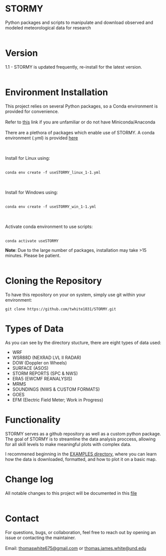 # STORMY

Python packages and scripts to manipulate and download observed and modeled meteorological data for research
<br><br>

# Version
1.1 - STORMY is updated frequently, re-install for the latest version.
<br><br>
# Environment Installation
This project relies on several Python packages, so a Conda environment is provided for convenience.
<br><br>
Refer to [this](https://www.anaconda.com/docs/getting-started/miniconda/main) link if you are unfamiliar or do not have Miniconda/Anaconda
<br><br>
There are a plethora of packages which enable use of STORMY.
A conda environment (.yml) is provided [here](https://github.com/twhite1031/STORMY/tree/main/envs)

<br><br>
Install for Linux using:
<br><br>
```
conda env create -f useSTORMY_linux_1-1.yml
```
<br><br>
Install for Windows using:
<br><br>
```
conda env create -f useSTORMY_win_1-1.yml
```
<br><br>
Activate conda environment to use scripts:
<br><br>
```
conda activate useSTORMY
```

**Note**: Due to the large number of packages, installation may take >15 minutes. Please be patient.
<br><br>
# Cloning the Repository
To have this repository on your on system, simply use git within your environment:
```
git clone https://github.com/twhite1031/STORMY.git
```

# Types of Data
As you can see by the directory stucture, there are eight types of data used:
- WRF
- WSR88D (NEXRAD LVL II RADAR)
- DOW (Doppler on Wheels)
- SURFACE (ASOS)
- STORM REPORTS (SPC & NWS)
- ERA5 (EWCMF REANALYSIS)
- MRMS
- SOUNDINGS (NWS & CUSTOM FORMATS)
- GOES
- EFM (Electric Field Meter; Work in Progress)

# Functionality
STORMY serves as a github repository as well as a custom python package. The goal of
STORMY is to streamline the data analysis proccess, allowing for all skill levels
to make meaningful plots with complex data. 

I recommened beginning in the [EXAMPLES directory](https://github.com/twhite1031/STORMY/tree/main/EXAMPLES), 
where you can learn how the data is downloaded, formatted, and how to plot it on a basic map. 

# Change log
All notable changes to this project will be documented in this [file](https://github.com/twhite1031/STORMY/blob/main/CHANGELOG.md)
<br><br>

# Contact
For questions, bugs, or collaboration, feel free to reach out by opening an issue or contacting the maintainer.
<br><br>
Email: thomaswhite675@gmail.com or thomas.james.white@und.edu



